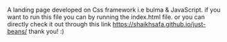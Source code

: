 A landing page developed on Css framework i.e bulma & JavaScript.
if you want to run this file you can by running the index.html file.
or you can directly check it out through this link  https://shaikhsafa.github.io/just-beans/
thank you! :)
